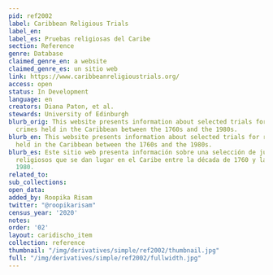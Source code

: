 ```yaml
---
pid: ref2002
label: Caribbean Religious Trials
label_en:
label_es: Pruebas religiosas del Caribe
section: Reference
genre: Database
claimed_genre_en: a website
claimed_genre_es: un sitio web
link: https://www.caribbeanreligioustrials.org/
access: open
status: In Development
language: en
creators: Diana Paton, et al.
stewards: University of Edinburgh
blurb_orig: This website presents information about selected trials for religious
  crimes held in the Caribbean between the 1760s and the 1980s.
blurb_en: This website presents information about selected trials for religious crimes
  held in the Caribbean between the 1760s and the 1980s.
blurb_es: Este sitio web presenta información sobre una selección de juicios por delitos
  religiosos que se dan lugar en el Caribe entre la década de 1760 y la década de
  1980.
related_to:
sub_collections:
open_data:
added_by: Roopika Risam
twitter: "@roopikarisam"
census_year: '2020'
notes:
order: '02'
layout: caridischo_item
collection: reference
thumbnail: "/img/derivatives/simple/ref2002/thumbnail.jpg"
full: "/img/derivatives/simple/ref2002/fullwidth.jpg"
---
```

